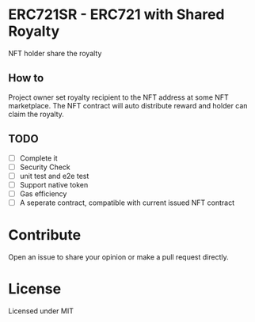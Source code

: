 # ERC721SR - ERC721 with Shared Royalty

NFT holder share the royalty

## How to

Project owner set royalty recipient to the NFT address at some NFT marketplace. The NFT contract will auto distribute reward and holder can claim the royalty.

## TODO

- [ ] Complete it
- [ ] Security Check
- [ ] unit test and e2e test
- [ ] Support native token
- [ ] Gas efficiency
- [ ] A seperate contract, compatible with current issued NFT contract

# Contribute

Open an issue to share your opinion or make a pull request directly.

# License

Licensed under MIT

